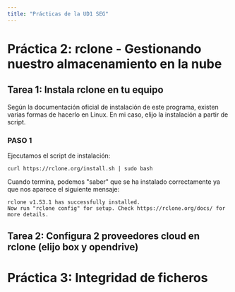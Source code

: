 ```yaml
---
title: "Prácticas de la UD1 SEG"
---
```


# Práctica 2: **rclone** - Gestionando nuestro almacenamiento en la nube

## **Tarea 1**: Instala rclone en tu equipo

Según la documentación oficial de instalación de este programa, existen varias formas de hacerlo en Linux. En mi caso, elijo la instalación a partir de script.

### PASO 1
Ejecutamos el script de instalación:

`curl https://rclone.org/install.sh | sudo bash`

Cuando termina, podemos "saber" que se ha instalado correctamente ya que nos aparece el siguiente mensaje:

```
rclone v1.53.1 has successfully installed.
Now run "rclone config" for setup. Check https://rclone.org/docs/ for more details.
```


## **Tarea 2**: Configura 2 proveedores cloud en rclone (elijo box y opendrive)

























# Práctica 3: **Integridad de ficheros**






